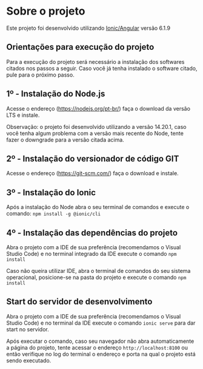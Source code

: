 # Sobre o projeto

Este projeto foi desenvolvido utilizando [Ionic/Angular](https://ionicframework.com/getting-started) versão 6.1.9

## Orientações para execução do projeto

Para a execução do projeto será necessário a instalação dos softwares citados nos passos a seguir.
Caso você já tenha instalado o software citado, pule para o próximo passo.

## 1º - Instalação do Node.js     

Acesse o endereço (https://nodejs.org/pt-br/) faça o download da versão LTS e instale.

Observação: o projeto foi desenvolvido utilizando a versão 14.20.1, caso você tenha algum problema com 
a versão mais recente do Node, tente fazer o downgrade para a versão citada acima.

## 2º - Instalação do versionador de código GIT 

Acesse o endereço (https://git-scm.com/) faça o download e instale.


## 3º - Instalação do Ionic

Após a instalação do Node abra o seu terminal de comandos e execute o comando: `npm install -g @ionic/cli`


## 4º - Instalação das dependências do projeto

Abra o projeto com a IDE de sua preferência (recomendamos o Visual Studio Code) e no terminal integrado  da IDE
execute o comando `npm install`

Caso não queira utilizar IDE, abra o terminal de comandos do seu sistema operacional, posicione-se na pasta
do projeto e execute o comando `npm install`


## Start do servidor de desenvolvimento

Abra o projeto com a IDE de sua preferência (recomendamos o Visual Studio Code) e no terminal da IDE execute o comando
`ionic serve` para dar start no servidor.

Após executar o comando, caso seu navegador não abra automaticamente a página do projeto, tente acessar o endereço `http://localhost:8100` ou então verifique no log do terminal o endereço e porta na qual o projeto está sendo executado.

